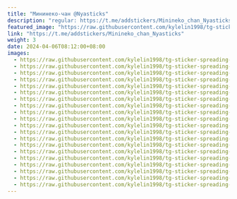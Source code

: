 ```yaml
---
title: "Мининеко-чан @Nyasticks"
description: "regular: https://t.me/addstickers/Minineko_chan_Nyasticks"
featured_image: "https://raw.githubusercontent.com/kylelin1998/tg-sticker-spreading-worldwide-images/main/img/c3d7e5c9-dc53-43e7-99a5-f9bd0a7752a5.jpg"
link: "https://t.me/addstickers/Minineko_chan_Nyasticks"
weight: 3
date: 2024-04-06T08:12:00+08:00
images:
  - https://raw.githubusercontent.com/kylelin1998/tg-sticker-spreading-worldwide-images/main/img/c3d7e5c9-dc53-43e7-99a5-f9bd0a7752a5.jpg
  - https://raw.githubusercontent.com/kylelin1998/tg-sticker-spreading-worldwide-images/main/img/8a2954a4-dcb0-46e6-88ec-d55c7886fde8.jpg
  - https://raw.githubusercontent.com/kylelin1998/tg-sticker-spreading-worldwide-images/main/img/a03a01a1-fc6b-4f4f-9d77-fbaf91155514.jpg
  - https://raw.githubusercontent.com/kylelin1998/tg-sticker-spreading-worldwide-images/main/img/306917e1-ed62-4df9-9cf3-1828c97fa3e0.jpg
  - https://raw.githubusercontent.com/kylelin1998/tg-sticker-spreading-worldwide-images/main/img/c9c47e16-dedb-47fb-b552-48712e7bdc23.jpg
  - https://raw.githubusercontent.com/kylelin1998/tg-sticker-spreading-worldwide-images/main/img/f5267976-ef2b-4a9a-819a-767da7a1f960.jpg
  - https://raw.githubusercontent.com/kylelin1998/tg-sticker-spreading-worldwide-images/main/img/43b8edb3-a3e4-4b56-b911-526c59cdec8d.jpg
  - https://raw.githubusercontent.com/kylelin1998/tg-sticker-spreading-worldwide-images/main/img/088f1053-4412-4cf9-b938-27853a3600fe.jpg
  - https://raw.githubusercontent.com/kylelin1998/tg-sticker-spreading-worldwide-images/main/img/9eb6e8e8-09b7-4a12-8ab0-033fce2726bc.jpg
  - https://raw.githubusercontent.com/kylelin1998/tg-sticker-spreading-worldwide-images/main/img/52200f9a-b891-4757-9f4e-df03a01077ac.jpg
  - https://raw.githubusercontent.com/kylelin1998/tg-sticker-spreading-worldwide-images/main/img/ccf4cd2c-1495-46a6-a96a-d1c85cd3f198.jpg
  - https://raw.githubusercontent.com/kylelin1998/tg-sticker-spreading-worldwide-images/main/img/006a7ed4-4e50-44dc-9e57-9e2d354f09b1.jpg
  - https://raw.githubusercontent.com/kylelin1998/tg-sticker-spreading-worldwide-images/main/img/d1031bba-e45a-4019-b192-31ff8e325c10.jpg
  - https://raw.githubusercontent.com/kylelin1998/tg-sticker-spreading-worldwide-images/main/img/dcf9bcdb-24d8-419b-9ced-d959da99fd68.jpg
  - https://raw.githubusercontent.com/kylelin1998/tg-sticker-spreading-worldwide-images/main/img/0eaf70ad-2ac2-4649-ba20-dfc13734f7d9.jpg
  - https://raw.githubusercontent.com/kylelin1998/tg-sticker-spreading-worldwide-images/main/img/47b66535-eb51-42dc-98b9-1e1bdb356e05.jpg
  - https://raw.githubusercontent.com/kylelin1998/tg-sticker-spreading-worldwide-images/main/img/840d2a30-2c3d-4e1f-8da5-d6bf46e1a44f.jpg
  - https://raw.githubusercontent.com/kylelin1998/tg-sticker-spreading-worldwide-images/main/img/fb716b99-b976-4c4b-bcd4-24801b8e9c70.jpg
  - https://raw.githubusercontent.com/kylelin1998/tg-sticker-spreading-worldwide-images/main/img/6465146e-16ef-4e18-b499-c326f7a9a669.jpg
  - https://raw.githubusercontent.com/kylelin1998/tg-sticker-spreading-worldwide-images/main/img/ce0152b8-2ff5-437b-a883-76156a4963ea.jpg
---
```

